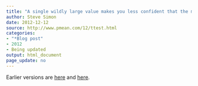 ```yaml
---
title: "A single wildly large value makes you less confident that the mean of your data is large"
author: Steve Simon
date: 2012-12-12
source: http://www.pmean.com/12/ttest.html
categories:
- "*Blog post"
- 2012
- Being updated
output: html_document
page_update: no
---
```


Earlier versions are [here][sim1] and [here][sim2].
 
[sim1]: http://www.pmean.com/12/ttest.html
[sim2]: http://new.pmean.com/single-wild-value/

